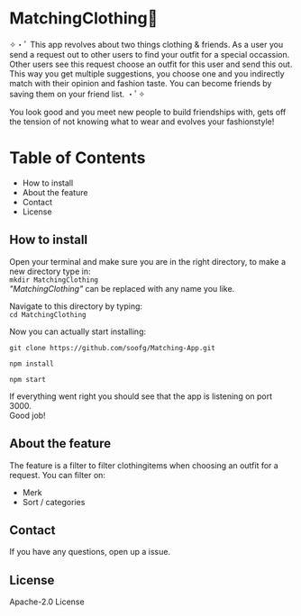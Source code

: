 # MatchingClothing👚


✧・ﾟ This app revolves about two things clothing & friends. As a user you send a request out to other users to find your outfit for a special occassion. Other users see this request choose an outfit for this user and send this out. This way you get multiple suggestions, you choose one and you indirectly match with their opinion and fashion taste. You can become friends by saving them on your friend list. ・ﾟ✧

You look good and you meet new people to build friendships with, gets off the tension of not knowing what to wear and evolves your fashionstyle!  
# Table of Contents
- How to install
- About the feature
- Contact
- License

## How to install
Open your terminal and make sure you are in the right directory,
to make a new directory type in:  
``mkdir MatchingClothing``  
_"MatchingClothing"_ can be replaced with any name you like.

Navigate to this directory by typing:  
``cd MatchingClothing``

Now you can actually start installing:

``git clone https://github.com/soofg/Matching-App.git``  

``npm install``  

``npm start``

If everything went right you should see that the app is listening on port 3000.  
Good job!

## About the feature
The feature is a filter to filter clothingitems when choosing an outfit for a request.
You can filter on: 
- Merk
- Sort / categories

## Contact
If you have any questions, open up a issue.

## License
Apache-2.0 License






